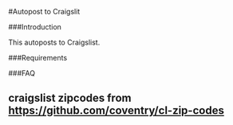 #Autopost to Craigslit

###Introduction

This autoposts to Craigslist.

###Requirements

###FAQ

## craigslist zipcodes from https://github.com/coventry/cl-zip-codes
